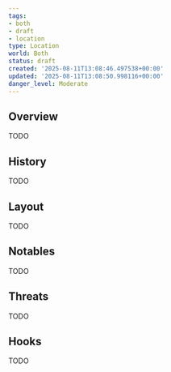 ```yaml
---
tags:
- both
- draft
- location
type: Location
world: Both
status: draft
created: '2025-08-11T13:08:46.497538+00:00'
updated: '2025-08-11T13:08:50.998116+00:00'
danger_level: Moderate
---
```



## Overview

TODO
## History

TODO
## Layout

TODO
## Notables

TODO
## Threats

TODO
## Hooks

TODO
